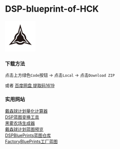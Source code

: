 # DSP-blueprint-of-HCK

### <a href="https://space.bilibili.com/397260674"><img src="https://github.com/HCKxv/logo/blob/ff4d359610c06c7df2c4260a053fce9086ca5b4b/loog/Doc1.jpg" width="100" alt="氢碳钾xv"></a><br />

### 下载方法

点击上方绿色`Code`按钮 -> 点击`Local` -> 点击`Download ZIP`

或者 <a href="https://pan.baidu.com/s/1sLEltfRFJGK0uP-eWTMh_g" target = "_blank">百度网盘 提取码1619</a><br />
### 实用网站
<a href="https://dsp-calc.pro/">戴森球计划量化计算器</a><br />
<a href="https://cying.xyz/DSP/editBluePrint/">DSP蓝图变换工具</a><br />
<a href="https://lsq5i5j.github.io/darkfogfarm/">黑雾农场生成器</a><br />
<a href="https://huww98.github.io/dsp_blueprint_editor/">戴森球计划蓝图预览</a><br />
<a href="https://github.com/DSPBluePrints">DSPBluePrints蓝图仓库</a><br />
<a href="https://github.com/DSPBluePrints/FactoryBluePrints">FactoryBluePrints工厂蓝图</a><br />
<a href=""></a><br />

